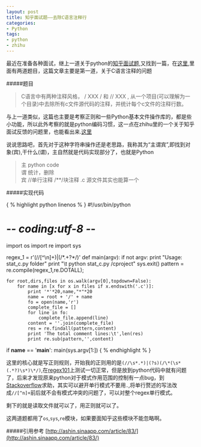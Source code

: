 ```yaml
---
layout: post
title: 知乎面试题——去除C语言注释行
categories:
- Python
tags:
- python
- zhihu
---
```


最近在准备各种面试，继上一道关于python的[知乎面试题](http://freshstu.com/2014/03/zhihu-interview-question-one/),又找到一篇，在[这里](http://ashin.sinaapp.com/article/83/),里面有两道题目，这篇文章主要是第一道，关于C语言注释的问题

#####题目
> C语言中有两种注释风格， / XXX / 和 // XXX , 从一个项目(可以理解为一个目录)中去除所有c文件源代码的注释，并统计每个c文件的注释行数。

与上一道类似，这篇也主要是考察正则和一些Python基本文件操作库的，都是些小功能，所以此外考察的就是python编码习惯，这一点在zhihu里的一个关于知乎面试反馈的问题里，也能看出来.[这里](http://www.zhihu.com/question/20141531)

说说思路吧，首先对于这种字符串操作还是老思路，我称其为“主谓宾”,即找到对象(宾),干什么(谓)，主自然就是代码实现部分了，也就是Python

> 主 python code   
谓 统计，删除   
宾 //单行注释 /**/块注释 .c 源文件其实也能算一个

#####实现代码

{ % highlight python linenos % }
#!/usr/bin/python
# -*- coding:utf-8 -*-

import os
import re
import sys

regex_1 = r'(//[^\n]+)|(/\*.+?\*/)'
def main(argv):
    if not argv:
        print "Usage: stat_c.py folder"
        print "\t python stat_c.py /cproject"
        sys.exit()
    pattern = re.compile(regex_1,re.DOTALL);

    for root,dirs,files in os.walk(argv[0],topdown=False):
        for name in [x for x in files if x.endswith('.c')]:
            print '*'*20,name,"*"*20
            name = root + '/' + name
            fo = open(name,'r')
            complete_file = []
            for line in fo:
                complete_file.append(line)
            content = ''.join(complete_file)
            res = re.findall(pattern,content)
            print 'The total comment lines:\t',len(res)
            print re.sub(pattern,'',content)

if __name__ == '__main__':
    main(sys.argv[1:]) 
{ % endhighlight % }

这里的核心就是写正则规则，开始我的正则用的是`(//\s*.*)|(?s)(/\*(\s*(.*?)\s*)\*/)`,在[regex101](http://regex101.com/r/yJ0oA6)上测试一切正常，但是放到python代码中就有问题了，后来才发现原来python对于模式作用范围的控制有一点bug，到[Stackoverflow](http://stackoverflow.com/questions/22468046/regex-to-capture-the-c-langage-comment-use-python?noredirect=1#comment34176784_22468046)求助，其实可以避开单行模式不要用`.`,将单行赘述的写法改成`//[^n]+`前后就不会有模式冲突的问题了，可以对整个regex单行模式。

剩下的就是读取文件就可以了，用正则就可以了。

这两道题都用了`os`,`sys`,`re`模块，如果要面知乎这些模块不能忽略啊。

#####引用参考
[http://ashin.sinaapp.com/article/83/](http://ashin.sinaapp.com/article/83/)

